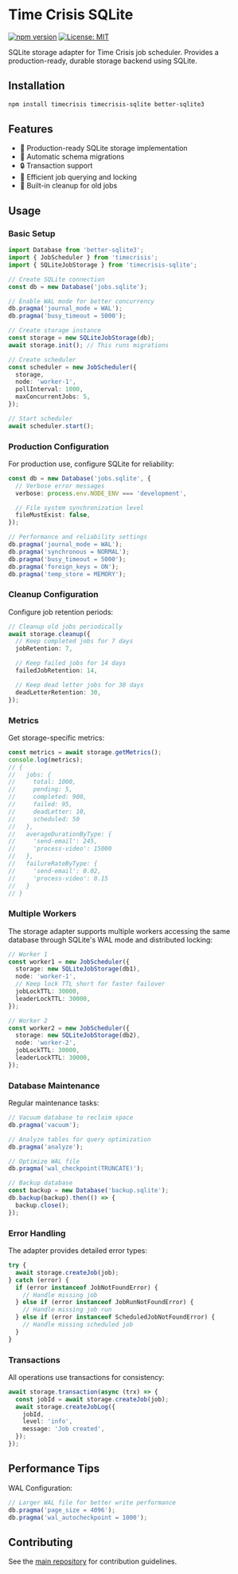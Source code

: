 # Time Crisis SQLite

[![npm version](https://badge.fury.io/js/timecrisis-sqlite.svg)](https://badge.fury.io/js/timecrisis-sqlite)
[![License: MIT](https://img.shields.io/badge/License-MIT-yellow.svg)](https://opensource.org/licenses/MIT)

SQLite storage adapter for Time Crisis job scheduler. Provides a production-ready, durable storage backend using SQLite.

## Installation

```bash
npm install timecrisis timecrisis-sqlite better-sqlite3
```

## Features

- 💾 Production-ready SQLite storage implementation
- 🔄 Automatic schema migrations
- 🔒 Transaction support
- 🚀 Efficient job querying and locking
- 🧹 Built-in cleanup for old jobs

## Usage

### Basic Setup

```typescript
import Database from 'better-sqlite3';
import { JobScheduler } from 'timecrisis';
import { SQLiteJobStorage } from 'timecrisis-sqlite';

// Create SQLite connection
const db = new Database('jobs.sqlite');

// Enable WAL mode for better concurrency
db.pragma('journal_mode = WAL');
db.pragma('busy_timeout = 5000');

// Create storage instance
const storage = new SQLiteJobStorage(db);
await storage.init(); // This runs migrations

// Create scheduler
const scheduler = new JobScheduler({
  storage,
  node: 'worker-1',
  pollInterval: 1000,
  maxConcurrentJobs: 5,
});

// Start scheduler
await scheduler.start();
```

### Production Configuration

For production use, configure SQLite for reliability:

```typescript
const db = new Database('jobs.sqlite', {
  // Verbose error messages
  verbose: process.env.NODE_ENV === 'development',

  // File system synchronization level
  fileMustExist: false,
});

// Performance and reliability settings
db.pragma('journal_mode = WAL');
db.pragma('synchronous = NORMAL');
db.pragma('busy_timeout = 5000');
db.pragma('foreign_keys = ON');
db.pragma('temp_store = MEMORY');
```

### Cleanup Configuration

Configure job retention periods:

```typescript
// Cleanup old jobs periodically
await storage.cleanup({
  // Keep completed jobs for 7 days
  jobRetention: 7,

  // Keep failed jobs for 14 days
  failedJobRetention: 14,

  // Keep dead letter jobs for 30 days
  deadLetterRetention: 30,
});
```

### Metrics

Get storage-specific metrics:

```typescript
const metrics = await storage.getMetrics();
console.log(metrics);
// {
//   jobs: {
//     total: 1000,
//     pending: 5,
//     completed: 900,
//     failed: 95,
//     deadLetter: 10,
//     scheduled: 50
//   },
//   averageDurationByType: {
//     'send-email': 245,
//     'process-video': 15000
//   },
//   failureRateByType: {
//     'send-email': 0.02,
//     'process-video': 0.15
//   }
// }
```

### Multiple Workers

The storage adapter supports multiple workers accessing the same database through SQLite's WAL mode and distributed locking:

```typescript
// Worker 1
const worker1 = new JobScheduler({
  storage: new SQLiteJobStorage(db1),
  node: 'worker-1',
  // Keep lock TTL short for faster failover
  jobLockTTL: 30000,
  leaderLockTTL: 30000,
});

// Worker 2
const worker2 = new JobScheduler({
  storage: new SQLiteJobStorage(db2),
  node: 'worker-2',
  jobLockTTL: 30000,
  leaderLockTTL: 30000,
});
```

### Database Maintenance

Regular maintenance tasks:

```typescript
// Vacuum database to reclaim space
db.pragma('vacuum');

// Analyze tables for query optimization
db.pragma('analyze');

// Optimize WAL file
db.pragma('wal_checkpoint(TRUNCATE)');

// Backup database
const backup = new Database('backup.sqlite');
db.backup(backup).then(() => {
  backup.close();
});
```

### Error Handling

The adapter provides detailed error types:

```typescript
try {
  await storage.createJob(job);
} catch (error) {
  if (error instanceof JobNotFoundError) {
    // Handle missing job
  } else if (error instanceof JobRunNotFoundError) {
    // Handle missing job run
  } else if (error instanceof ScheduledJobNotFoundError) {
    // Handle missing scheduled job
  }
}
```

### Transactions

All operations use transactions for consistency:

```typescript
await storage.transaction(async (trx) => {
  const jobId = await storage.createJob(job);
  await storage.createJobLog({
    jobId,
    level: 'info',
    message: 'Job created',
  });
});
```

## Performance Tips

WAL Configuration:

```typescript
// Larger WAL file for better write performance
db.pragma('page_size = 4096');
db.pragma('wal_autocheckpoint = 1000');
```

## Contributing

See the [main repository](https://github.com/sandrinodimattia/timecrisis) for contribution guidelines.
